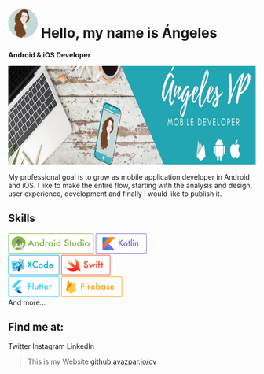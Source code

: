 # <img height="60" src="https://github.com/AVazPar/cv/blob/master/images/angeles.png">  Hello, my name is Ángeles
<b>Android & iOS Developer</b>

<code><img height="200" src="https://github.com/AVazPar/cv/blob/master/images/portada_angeles.jpeg?raw=true"></code>


My professional goal is to grow as mobile application developer in Android and iOS. I like to make the entire flow, starting with the analysis and design, user experience, development and finally I would like to publish it. 

## Skills
<a href="https://developer.android.com/studio" target="_blank"><img src="https://github.com/AVazPar/AvazPar/blob/main/skill_android_studio.png?raw=true" alt="Android Studio" height="41" width="174"></a>
<a href="https://www.buymeacoffee.com/roniemartinez" target="_blank"><img src="https://github.com/AVazPar/AvazPar/blob/main/skill_kotlin.png?raw=true" alt="Kotlin" height="41" width="104"></a>
<br />
<a href="https://www.buymeacoffee.com/roniemartinez" target="_blank"><img src="https://github.com/AVazPar/AvazPar/blob/main/skill_xcode.png?raw=true" alt="Xcode" height="41" width="104"></a>
<a href="https://www.buymeacoffee.com/roniemartinez" target="_blank"><img src="https://github.com/AVazPar/AvazPar/blob/main/skill_swift.png?raw=true" alt="Swift" height="41" width="100"></a>
<br />
<a href="https://www.buymeacoffee.com/roniemartinez" target="_blank"><img src="https://github.com/AVazPar/AvazPar/blob/main/skill_flutter.png?raw=true" alt="Flutter" height="41" width="104"></a>
<a href="https://www.buymeacoffee.com/roniemartinez" target="_blank"><img src="https://github.com/AVazPar/AvazPar/blob/main/skill_firebase.png?raw=true" alt="Firebase" height="41" width="124"></a>
<br />
And more...

## Find me at:
Twitter Instagram 
LinkedIn

> This is my Website [github.avazpar.io/cv](https://github.avazpar.io/cv)

<!--
- 🔭 I’m currently working on ...
- 🌱 I’m currently learning ...
- 👯 I’m looking to collaborate on ...
- 🤔 I’m looking for help with ...
- 💬 Ask me about ...
- 📫 How to reach me: ...
- 😄 Pronouns: ...
- ⚡ Fun fact: ... -->

